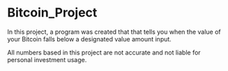 # Bitcoin_Project
In this project, a program was created that that tells you when the value of your Bitcoin falls below a designated value amount input.

All numbers based in this project are not accurate and not liable for personal investment usage.

